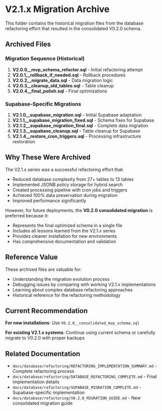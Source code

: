 # V2.1.x Migration Archive

This folder contains the historical migration files from the database refactoring effort that resulted in the consolidated V0.2.0 schema.

## Archived Files

### Migration Sequence (Historical)

1. **V2.0.0__mvp_schema_refactor.sql** - Initial refactoring attempt
2. **V2.0.1__rollback_if_needed.sql** - Rollback procedures 
3. **V2.0.2__migrate_data.sql** - Data migration logic
4. **V2.0.3__cleanup_old_tables.sql** - Table cleanup
5. **V2.0.4__final_polish.sql** - Final optimizations

### Supabase-Specific Migrations

1. **V2.1.0__supabase_migration.sql** - Initial Supabase adaptation
2. **V2.1.1__supabase_migration_fixed.sql** - Schema fixes for Supabase
3. **V2.1.2__supabase_migration_final.sql** - Complete data migration
4. **V2.1.3__supabase_cleanup.sql** - Table cleanup for Supabase
5. **V2.1.4__restore_cron_triggers.sql** - Processing infrastructure restoration

## Why These Were Archived

The V2.1.x series was a successful refactoring effort that:

- Reduced database complexity from 27+ tables to 13 tables
- Implemented JSONB policy storage for hybrid search
- Created processing pipeline with cron jobs and triggers
- Achieved 100% data preservation during migration
- Improved performance significantly

However, for future deployments, the **V0.2.0 consolidated migration** is preferred because it:

- Represents the final optimized schema in a single file
- Includes all lessons learned from the V2.1.x series
- Provides cleaner installation for new environments
- Has comprehensive documentation and validation

## Reference Value

These archived files are valuable for:

- Understanding the migration evolution process
- Debugging issues by comparing with working V2.1.x implementations
- Learning about complex database refactoring approaches
- Historical reference for the refactoring methodology

## Current Recommendation

**For new installations**: Use `V0.2.0__consolidated_mvp_schema.sql`

**For existing V2.1.x systems**: Continue using current schema or carefully migrate to V0.2.0 with proper backups

## Related Documentation

- `docs/database/refactoring/REFACTORING_IMPLEMENTATION_SUMMARY.md` - Complete refactoring process
- `docs/database/refactoring/DATABASE_REFACTORING_COMPLETE.md` - Final implementation details  
- `docs/database/refactoring/SUPABASE_MIGRATION_COMPLETE.md` - Supabase-specific implementation
- `docs/database/refactoring/V0.2.0_MIGRATION_GUIDE.md` - New consolidated migration guide 